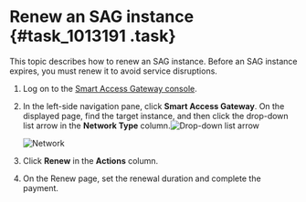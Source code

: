 # Renew an SAG instance {#task_1013191 .task}

This topic describes how to renew an SAG instance. Before an SAG instance expires, you must renew it to avoid service disruptions.

1.  Log on to the [Smart Access Gateway console](https://smartag.console.aliyun.com).
2.  In the left-side navigation pane, click **Smart Access Gateway**. On the displayed page, find the target instance, and then click the drop-down list arrow in the **Network Type** column.![Drop-down list arrow](images/50982_en-US.png) 

    ![Network](images/50985_en-US.png)

3.  Click **Renew** in the **Actions** column.
4.  On the Renew page, set the renewal duration and complete the payment.


